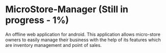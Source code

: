 # MicroStore-Manager (Still in progress - 1%)
An offline web application for android. This application allows micro-store owners to easily manage their business with the help of its features which are inventory management and point of sales.
